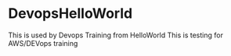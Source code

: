 # DevopsHelloWorld
This is used by Devops Training from HelloWorld
This is testing for AWS/DEVops training 
